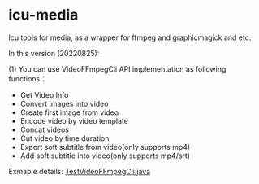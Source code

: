 # icu-media
Icu tools for media, as a wrapper for ffmpeg and graphicmagick and etc.

In this version (20220825):

(1) You can use VideoFFmpegCli API implementation as following functions：

+ Get Video Info
+ Convert images into video
+ Create first image from video
+ Encode video by video template
+ Concat videos
+ Cut video by time duration
+ Export soft subtitle from video(only supports mp4)
+ Add soft subtitle into video(only supports mp4/srt)


Exmaple details: [TestVideoFFmpegCli.java](https://github.com/FennZheng/icu-media/blob/master/icu-media-video/src/test/java/test/fenn/icu/media/video/TestVideoFFmpegCli.java)